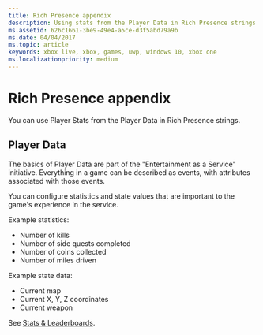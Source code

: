 ```yaml
---
title: Rich Presence appendix
description: Using stats from the Player Data in Rich Presence strings.
ms.assetid: 626c1661-3be9-49e4-a5ce-d3f5abd79a9b
ms.date: 04/04/2017
ms.topic: article
keywords: xbox live, xbox, games, uwp, windows 10, xbox one
ms.localizationpriority: medium
---
```


# Rich Presence appendix

You can use Player Stats from the Player Data in Rich Presence strings.


## Player Data

The basics of Player Data are part of the "Entertainment as a Service" initiative.
Everything in a game can be described as events, with attributes associated with those events.

You can configure statistics and state values that are important to the game's experience in the service.

Example statistics:
-   Number of kills
-   Number of side quests completed
-   Number of coins collected
-   Number of miles driven

Example state data:
-   Current map
-   Current X, Y, Z coordinates
-   Current weapon

See [Stats & Leaderboards](../../../player-data/stats-leaderboards/live-stats-leaderboards-nav.md).
